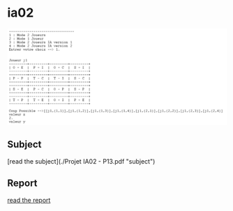 # ia02
![Game](./preview.png "ScreenShot")

## Subject 
[read the subject](./Projet IA02 - P13.pdf "subject")

## Report 
[read the report](./IA02-Rapport-Lefevre-Gomez.pdf "Report")
